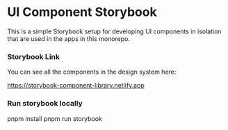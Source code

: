 # UI Component Storybook

This is a simple Storybook setup for developing UI components in isolation that are used in the apps in this monorepo.

### Storybook Link

You can see all the components in the design system here:

https://storybook-component-library.netlify.app

### Run storybook locally

pnpm install
pnpm run storybook
